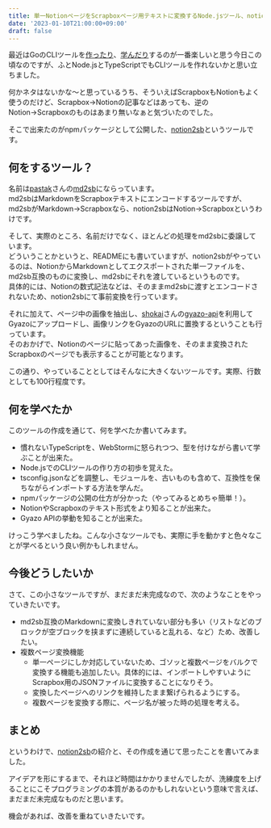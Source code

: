 ```yaml
---
title: 単一NotionページをScrapboxページ用テキストに変換するNode.jsツール、notion2sbを作った
date: '2023-01-10T21:00:00+09:00'
draft: false
---
```


最近はGoのCLIツールを[作ったり](https://okweird.net/blog/first-go-oss-product)、[学んだり](https://okweird.net/blog/powerful-go-cli-app)するのが一番楽しいと思う今日この頃なのですが、ふとNode.jsとTypeScriptでもCLIツールを作れないかと思い立ちました。

何かネタはないかな〜と思っているうち、そういえばScrapboxもNotionもよく使うのだけど、Scrapbox→Notionの記事などはあっても、逆のNotion→Scrapboxのものはあまり無いなぁと気づいたのでした。

そこで出来たのがnpmパッケージとして公開した、[notion2sb](https://www.npmjs.com/package/@tommy6073/notion2sb)というツールです。

## 何をするツール？

名前は[pastak](https://github.com/pastak)さんの[md2sb](https://github.com/pastak/scrapbox-converter/tree/master/packages/md2sb)にならっています。  
md2sbはMarkdownをScrapboxテキストにエンコードするツールですが、md2sbがMarkdown→Scrapboxなら、notion2sbはNotion→Scrapboxというわけです。

そして、実際のところ、名前だけでなく、ほとんどの処理をmd2sbに委譲しています。  
どういうことかというと、READMEにも書いていますが、notion2sbがやっているのは、NotionからMarkdownとしてエクスポートされた単一ファイルを、md2sb互換のものに変換し、md2sbにそれを渡しているというものです。  
具体的には、Notionの数式記法などは、そのままmd2sbに渡すとエンコードされないため、notion2sbにて事前変換を行っています。

それに加えて、ページ中の画像を抽出し、[shokai](https://github.com/shokai)さんの[gyazo-api](https://www.npmjs.com/package/gyazo-api)を利用してGyazoにアップロードし、画像リンクをGyazoのURLに置換するということも行っています。  
そのおかげで、Notionのページに貼ってあった画像を、そのまま変換されたScrapboxのページでも表示することが可能となります。

この通り、やっていることとしてはそんなに大きくないツールです。実際、行数としても100行程度です。

## 何を学べたか

このツールの作成を通じて、何を学べたか書いてみます。

- 慣れないTypeScriptを、WebStormに怒られつつ、型を付けながら書いて学ぶことが出来た。
- Node.jsでのCLIツールの作り方の初歩を覚えた。
- tsconfig.jsonなどを調整し、モジュールを、古いものも含めて、互換性を保ちながらインポートする方法を学んだ。
- npmパッケージの公開の仕方が分かった（やってみるとめちゃ簡単！）。
- NotionやScrapboxのテキスト形式をより知ることが出来た。
- Gyazo APIの挙動を知ることが出来た。

けっこう学べましたね。こんな小さなツールでも、実際に手を動かすと色々なことが学べるという良い例かもしれません。

## 今後どうしたいか

さて、この小さなツールですが、まだまだ未完成なので、次のようなことをやっていきたいです。

- md2sb互換のMarkdownに変換しきれていない部分も多い（リストなどのブロックが空ブロックを挟まずに連続していると乱れる、など）ため、改善したい。  
- 複数ページ変換機能
  - 単一ページにしか対応していないため、ゴソッと複数ページをバルクで変換する機能も追加したい。具体的には、インポートしやすいようにScrapbox用のJSONファイルに変換することになりそう。
  - 変換したページへのリンクを維持したまま繋げられるようにする。
  - 複数ページを変換する際に、ページ名が被った時の処理を考える。

## まとめ

というわけで、[notion2sb](https://www.npmjs.com/package/@tommy6073/notion2sb)の紹介と、その作成を通じて思ったことを書いてみました。

アイデアを形にするまで、それほど時間はかかりませんでしたが、洗練度を上げることにこそプログラミングの本質があるのかもしれないという意味で言えば、まだまだ未完成なものだと思います。

機会があれば、改善を重ねていきたいです。

